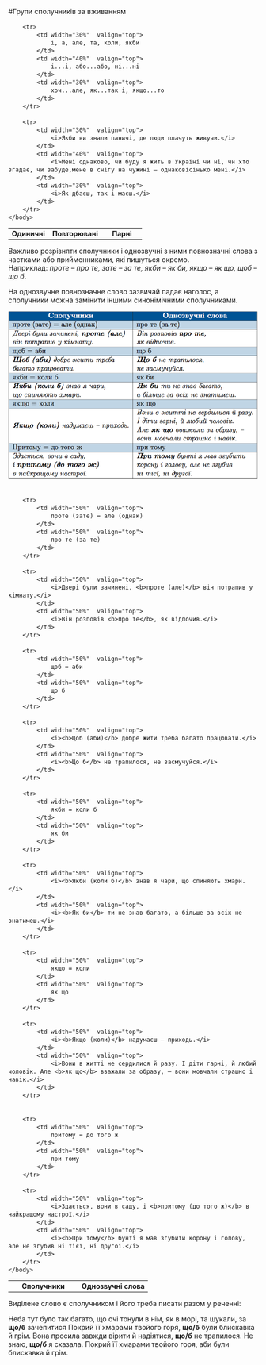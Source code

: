 #Групи сполучникiв за вживанням


<table style="width: 90%;" align="center">
    <body>
        <tr>  
            <td  width="30%" align="center" valign="top">
                <b>Одиничнi</b>
            </td>  
            <td width="40%" align="center" valign="top">
                <b>Повторюванi</b>
            </td>  
            <td width="30%" align="center" valign="top">
                <b>Парнi</b>
            </td>                    
        </tr>

        <tr> 
        	<td width="30%"  valign="top">
                i, а, але, та, коли, якби
            </td>  
            <td width="40%"  valign="top">
                i...i, або...або, нi...нi
            </td>  
            <td width="30%"  valign="top">
                хоч...але, як...так i, якщо...то
            </td>                    
        </tr>

        <tr>  
            <td width="30%"  valign="top">
                <i>Якби ви знали паничi, де люди плачуть живучи.</i>
            </td>  
            <td width="40%"  valign="top">
                <i>Менi однаково, чи буду я жить в Українi чи нi, чи хто згадає, чи забуде,мене в снiгу на чужинi – однаковiсiнько менi.</i>
            </td>  
            <td width="30%"  valign="top">
                <i>Як дбаєш, так i маєш.</i>
            </td>                    
        </tr>
    </body>
</table>

Важливо розрiзняти сполучники i однозвучнi з ними повнозначнi слова з частками або прийменниками, якi пишуться окремо.<br>Наприклад: <i>проте – про те, зате – за те, якби – як би, якщо – як що, щоб – що б</i>.
<br>

На однозвучне повнозначне слово зазвичай падає наголос, а сполучники можна замiнити iншими синонiмiчними сполучниками.


<div class="center">
<img src="../pics/11/7.png" width="700px" class="center"/>
</div>
<br>

<table style="width: 85%;" align="center">
    <body>
        <tr>  
            <td  width="50%" align="center" valign="top">
                <b>Сполучники</b>
            </td>  
            <td width="50%" align="center" valign="top">
                <b>Однозвучнi слова</b>
            </td>                   
        </tr>

        <tr> 
        	<td width="50%"  valign="top">
                проте (зате) = але (однак) 
            </td>  
            <td width="50%"  valign="top">
                про те (за те)
            </td>                    
        </tr>

        <tr> 
        	<td width="50%"  valign="top">
                <i>Дверi були зачиненi, <b>проте (але)</b> вiн потрапив у кiмнату.</i> 
            </td>  
            <td width="50%"  valign="top">
                <i>Вiн розповiв <b>про те</b>, як вiдпочив.</i>
            </td>                    
        </tr>

        <tr> 
        	<td width="50%"  valign="top">
                щоб = аби 
            </td>  
            <td width="50%"  valign="top">
                що б
            </td>                    
        </tr>

        <tr> 
        	<td width="50%"  valign="top">
                <i><b>Щоб (аби)</b> добре жити треба багато працювати.</i> 
            </td>  
            <td width="50%"  valign="top">
                <i><b>Що б</b> не трапилося, не засмучуйся.</i>
            </td>                    
        </tr>

        <tr> 
        	<td width="50%"  valign="top">
                якби = коли б  
            </td>  
            <td width="50%"  valign="top">
                як би
            </td>                    
        </tr>

        <tr> 
        	<td width="50%"  valign="top">
                <i><b>Якби (коли б)</b> знав я чари, що спиняють хмари.</i> 
            </td>  
            <td width="50%"  valign="top">
                <i><b>Як би</b> ти не знав багато, а бiльше за всiх не знатимеш.</i>
            </td>                    
        </tr>

        <tr> 
        	<td width="50%"  valign="top">
                якщо = коли  
            </td>  
            <td width="50%"  valign="top">
                як що
            </td>                    
        </tr>

        <tr> 
        	<td width="50%"  valign="top">
                <i><b>Якщо (коли)</b> надумаєш – приходь.</i>
            </td>  
            <td width="50%"  valign="top">
                <i>Вони в життi не сердилися й разу. I дiти гарнi, й любий чоловiк. Але <b>як що</b> вважали за образу, – вони мовчали страшно i навiк.</i>
            </td>                    
        </tr>


        <tr> 
        	<td width="50%"  valign="top">
                притому = до того ж 
            </td>  
            <td width="50%"  valign="top">
                при тому 
            </td>                    
        </tr>

        <tr> 
        	<td width="50%"  valign="top">
                <i>Здається, вони в саду, i <b>притому (до того ж)</b> в найкращому настрої.</i> 
            </td>  
            <td width="50%"  valign="top">
                <i><b>При тому</b> бунтi я мав згубити корону i голову, але не згубив нi тiєї, нi другої.</i>
            </td>                    
        </tr>
    </body>
</table>


<quiz> 
    <question>
       <p>Виділене слово є сполучником і його треба писати разом у реченні: </p>
           <answer>Неба тут було так багато, що очі тонули в нім, як в морі, та шукали, за <b>що/б</b> зачепитися</answer>
           <answer correct>Покрий її хмарами твойого горя, <b>що/б</b> були блискавка й грім. </answer>
           <answer>Вона просила завжди вірити й надіятися, <b>що/б</b> не трапилося.</answer>
           <answer> Не знаю, <b>що/б</b> я сказала.</answer>
      <explanation>
Покрий її хмарами твойого горя, аби були блискавка й грім.
</explanation>
    </question>
</quiz>